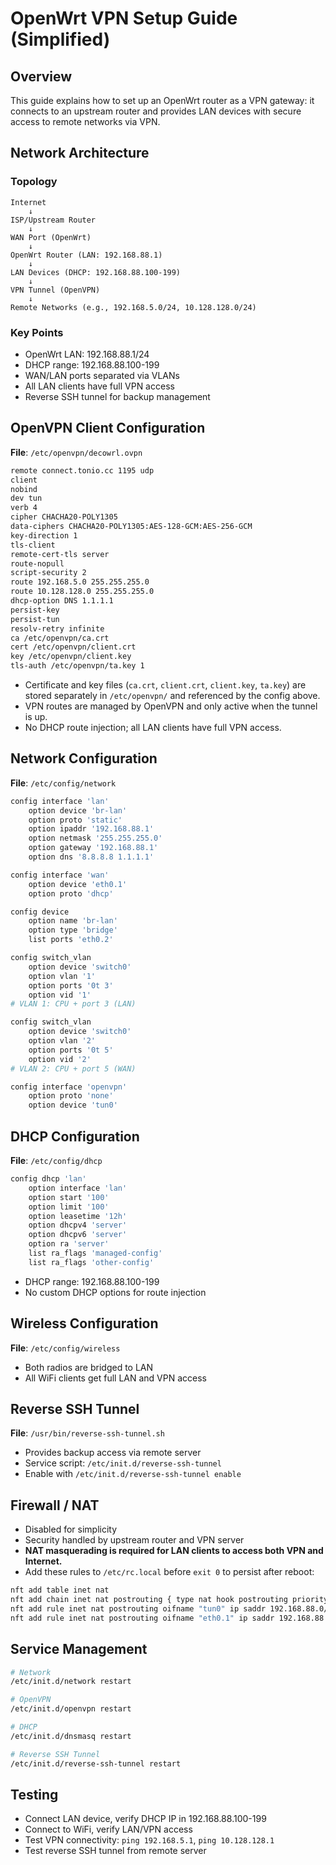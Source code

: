 # OpenWrt VPN Setup Guide (Simplified)

## Overview

This guide explains how to set up an OpenWrt router as a VPN gateway: it connects to an upstream router and provides LAN devices with secure access to remote networks via VPN.

## Network Architecture

### Topology
```
Internet
    ↓
ISP/Upstream Router
    ↓
WAN Port (OpenWrt)
    ↓
OpenWrt Router (LAN: 192.168.88.1)
    ↓
LAN Devices (DHCP: 192.168.88.100-199)
    ↓
VPN Tunnel (OpenVPN)
    ↓
Remote Networks (e.g., 192.168.5.0/24, 10.128.128.0/24)
```

### Key Points
- OpenWrt LAN: 192.168.88.1/24
- DHCP range: 192.168.88.100-199
- WAN/LAN ports separated via VLANs
- All LAN clients have full VPN access
- Reverse SSH tunnel for backup management

## OpenVPN Client Configuration

**File**: `/etc/openvpn/decowrl.ovpn`

```bash
remote connect.tonio.cc 1195 udp
client
nobind
dev tun
verb 4
cipher CHACHA20-POLY1305
data-ciphers CHACHA20-POLY1305:AES-128-GCM:AES-256-GCM
key-direction 1
tls-client
remote-cert-tls server
route-nopull
script-security 2
route 192.168.5.0 255.255.255.0
route 10.128.128.0 255.255.255.0
dhcp-option DNS 1.1.1.1
persist-key
persist-tun
resolv-retry infinite
ca /etc/openvpn/ca.crt
cert /etc/openvpn/client.crt
key /etc/openvpn/client.key
tls-auth /etc/openvpn/ta.key 1
```

- Certificate and key files (`ca.crt`, `client.crt`, `client.key`, `ta.key`) are stored separately in `/etc/openvpn/` and referenced by the config above.
- VPN routes are managed by OpenVPN and only active when the tunnel is up.
- No DHCP route injection; all LAN clients have full VPN access.

## Network Configuration

**File**: `/etc/config/network`

```bash
config interface 'lan'
    option device 'br-lan'
    option proto 'static'
    option ipaddr '192.168.88.1'
    option netmask '255.255.255.0'
    option gateway '192.168.88.1'
    option dns '8.8.8.8 1.1.1.1'

config interface 'wan'
    option device 'eth0.1'
    option proto 'dhcp'

config device
    option name 'br-lan'
    option type 'bridge'
    list ports 'eth0.2'

config switch_vlan
    option device 'switch0'
    option vlan '1'
    option ports '0t 3'
    option vid '1'
# VLAN 1: CPU + port 3 (LAN)

config switch_vlan
    option device 'switch0'
    option vlan '2'
    option ports '0t 5'
    option vid '2'
# VLAN 2: CPU + port 5 (WAN)

config interface 'openvpn'
    option proto 'none'
    option device 'tun0'
```

## DHCP Configuration

**File**: `/etc/config/dhcp`

```bash
config dhcp 'lan'
    option interface 'lan'
    option start '100'
    option limit '100'
    option leasetime '12h'
    option dhcpv4 'server'
    option dhcpv6 'server'
    option ra 'server'
    list ra_flags 'managed-config'
    list ra_flags 'other-config'
```

- DHCP range: 192.168.88.100-199
- No custom DHCP options for route injection

## Wireless Configuration

**File**: `/etc/config/wireless`

- Both radios are bridged to LAN
- All WiFi clients get full LAN and VPN access

## Reverse SSH Tunnel

**File**: `/usr/bin/reverse-ssh-tunnel.sh`
- Provides backup access via remote server
- Service script: `/etc/init.d/reverse-ssh-tunnel`
- Enable with `/etc/init.d/reverse-ssh-tunnel enable`

## Firewall / NAT

- Disabled for simplicity
- Security handled by upstream router and VPN server
- **NAT masquerading is required for LAN clients to access both VPN and Internet.**
- Add these rules to `/etc/rc.local` before `exit 0` to persist after reboot:

```bash
nft add table inet nat
nft add chain inet nat postrouting { type nat hook postrouting priority 100 \; }
nft add rule inet nat postrouting oifname "tun0" ip saddr 192.168.88.0/24 counter masquerade
nft add rule inet nat postrouting oifname "eth0.1" ip saddr 192.168.88.0/24 counter masquerade
```

## Service Management

```bash
# Network
/etc/init.d/network restart

# OpenVPN
/etc/init.d/openvpn restart

# DHCP
/etc/init.d/dnsmasq restart

# Reverse SSH Tunnel
/etc/init.d/reverse-ssh-tunnel restart
```

## Testing

- Connect LAN device, verify DHCP IP in 192.168.88.100-199
- Connect to WiFi, verify LAN/VPN access
- Test VPN connectivity: `ping 192.168.5.1`, `ping 10.128.128.1`
- Test reverse SSH tunnel from remote server
